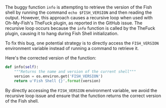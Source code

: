 The buggy function `info` is attempting to retrieve the version of the Fish shell by running the command `echo $FISH_VERSION` and then reading the output. However, this approach causes a recursive loop when used with Oh-My-Fish's TheFuck plugin, as reported in the GitHub issue. The recursive loop occurs because the `info` function is called by the TheFuck plugin, causing it to hang during Fish Shell initialization.

To fix this bug, one potential strategy is to directly access the `FISH_VERSION` environment variable instead of running a command to retrieve it.

Here's the corrected version of the function:

```python
def info(self):
    """Returns the name and version of the current shell"""
    version = os.environ.get('FISH_VERSION')
    return u'Fish Shell {}'.format(version)
```

By directly accessing the `FISH_VERSION` environment variable, we avoid the recursive loop issue and ensure that the function returns the correct version of the Fish shell.